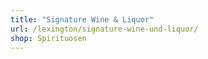```yaml
---
title: "Signature Wine & Liquor"
url: /lexington/signature-wine-und-liquor/
shop: Spirituosen
---
```

